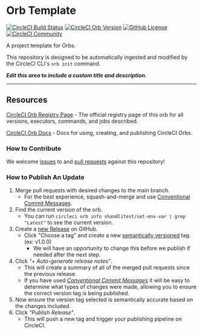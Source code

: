 # Orb Template


[![CircleCI Build Status](https://circleci.com/gh/shandli123/set-env-var.svg?style=shield "CircleCI Build Status")](https://circleci.com/gh/shandli123/set-env-var) [![CircleCI Orb Version](https://badges.circleci.com/orbs/shandlitest/set-env-var.svg)](https://circleci.com/developer/orbs/orb/shandlitest/set-env-var) [![GitHub License](https://img.shields.io/badge/license-MIT-lightgrey.svg)](https://raw.githubusercontent.com/shandli123/set-env-var/master/LICENSE) [![CircleCI Community](https://img.shields.io/badge/community-CircleCI%20Discuss-343434.svg)](https://discuss.circleci.com/c/ecosystem/orbs)



A project template for Orbs.

This repository is designed to be automatically ingested and modified by the CircleCI CLI's `orb init` command.

_**Edit this area to include a custom title and description.**_

---

## Resources

[CircleCI Orb Registry Page](https://circleci.com/developer/orbs/orb/shandlitest/set-env-var) - The official registry page of this orb for all versions, executors, commands, and jobs described.

[CircleCI Orb Docs](https://circleci.com/docs/orb-intro/#section=configuration) - Docs for using, creating, and publishing CircleCI Orbs.

### How to Contribute

We welcome [issues](https://github.com/shandli123/set-env-var/issues) to and [pull requests](https://github.com/shandli123/set-env-var/pulls) against this repository!

### How to Publish An Update
1. Merge pull requests with desired changes to the main branch.
    - For the best experience, squash-and-merge and use [Conventional Commit Messages](https://conventionalcommits.org/).
2. Find the current version of the orb.
    - You can run `circleci orb info shandlitest/set-env-var | grep "Latest"` to see the current version.
3. Create a [new Release](https://github.com/shandli123/set-env-var/releases/new) on GitHub.
    - Click "Choose a tag" and _create_ a new [semantically versioned](http://semver.org/) tag. (ex: v1.0.0)
      - We will have an opportunity to change this before we publish if needed after the next step.
4.  Click _"+ Auto-generate release notes"_.
    - This will create a summary of all of the merged pull requests since the previous release.
    - If you have used _[Conventional Commit Messages](https://conventionalcommits.org/)_ it will be easy to determine what types of changes were made, allowing you to ensure the correct version tag is being published.
5. Now ensure the version tag selected is semantically accurate based on the changes included.
6. Click _"Publish Release"_.
    - This will push a new tag and trigger your publishing pipeline on CircleCI.
